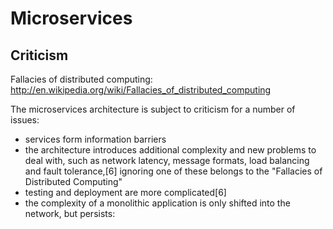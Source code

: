 Microservices
=============

## Criticism

Fallacies of distributed computing:
http://en.wikipedia.org/wiki/Fallacies_of_distributed_computing

The microservices architecture is subject to criticism for a number of issues:

* services form information barriers
* the architecture introduces additional complexity and new problems to deal with, such as network latency, message formats, load balancing and fault tolerance,[6] ignoring one of these belongs to the "Fallacies of Distributed Computing"
* testing and deployment are more complicated[6]
* the complexity of a monolithic application is only shifted into the network, but persists:


